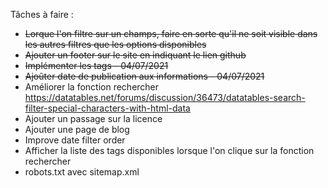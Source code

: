 Tâches à faire :
- ~~Lorque l'on filtre sur un champs, faire en sorte qu'il ne soit visible dans les autres filtres que les options disponibles~~
- ~~Ajouter un footer sur le site en indiquant le lien github~~
- ~~Implémenter les tags - 04/07/2021~~
- ~~Ajoûter date de publication aux informations - 04/07/2021~~
- Améliorer la fonction rechercher https://datatables.net/forums/discussion/36473/datatables-search-filter-special-characters-with-html-data
- Ajouter un passage sur la licence
- Ajouter une page de blog
- Improve date filter order
- Afficher la liste des tags disponibles lorsque l'on clique sur la fonction rechercher
- robots.txt avec sitemap.xml